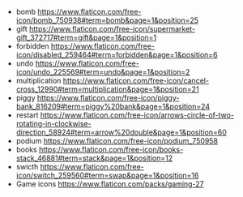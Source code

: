 - bomb https://www.flaticon.com/free-icon/bomb_750938#term=bomb&page=1&position=25
- gift https://www.flaticon.com/free-icon/supermarket-gift_372717#term=gift&page=1&position=1
- forbidden https://www.flaticon.com/free-icon/disabled_259464#term=forbidden&page=1&position=6
- undo https://www.flaticon.com/free-icon/undo_225569#term=undo&page=1&position=2
- multiplication https://www.flaticon.com/free-icon/cancel-cross_12990#term=multiplication&page=1&position=21
- piggy https://www.flaticon.com/free-icon/piggy-bank_816209#term=piggy%20bank&page=1&position=24
- restart https://www.flaticon.com/free-icon/arrows-circle-of-two-rotating-in-clockwise-direction_58924#term=arrow%20double&page=1&position=60
- podium https://www.flaticon.com/free-icon/podium_750958
- books https://www.flaticon.com/free-icon/books-stack_46881#term=stack&page=1&position=12
- swicth https://www.flaticon.com/free-icon/switch_259560#term=swap&page=1&position=16
- Game icons https://www.flaticon.com/packs/gaming-27